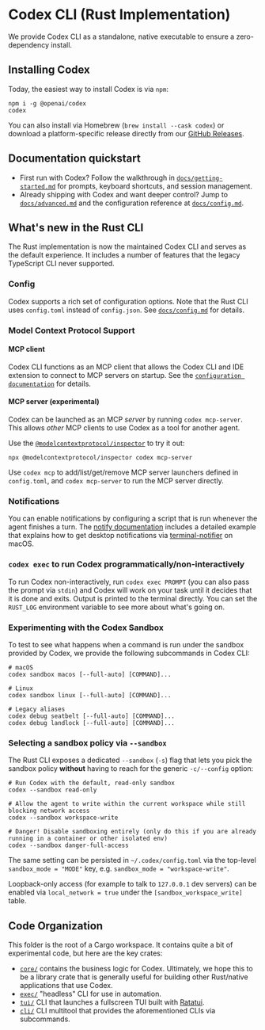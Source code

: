 # Codex CLI (Rust Implementation)

We provide Codex CLI as a standalone, native executable to ensure a zero-dependency install.

## Installing Codex

Today, the easiest way to install Codex is via `npm`:

```shell
npm i -g @openai/codex
codex
```

You can also install via Homebrew (`brew install --cask codex`) or download a platform-specific release directly from our [GitHub Releases](https://github.com/openai/codex/releases).

## Documentation quickstart

- First run with Codex? Follow the walkthrough in [`docs/getting-started.md`](../docs/getting-started.md) for prompts, keyboard shortcuts, and session management.
- Already shipping with Codex and want deeper control? Jump to [`docs/advanced.md`](../docs/advanced.md) and the configuration reference at [`docs/config.md`](../docs/config.md).

## What's new in the Rust CLI

The Rust implementation is now the maintained Codex CLI and serves as the default experience. It includes a number of features that the legacy TypeScript CLI never supported.

### Config

Codex supports a rich set of configuration options. Note that the Rust CLI uses `config.toml` instead of `config.json`. See [`docs/config.md`](../docs/config.md) for details.

### Model Context Protocol Support

#### MCP client

Codex CLI functions as an MCP client that allows the Codex CLI and IDE extension to connect to MCP servers on startup. See the [`configuration documentation`](../docs/config.md#mcp_servers) for details.

#### MCP server (experimental)

Codex can be launched as an MCP _server_ by running `codex mcp-server`. This allows _other_ MCP clients to use Codex as a tool for another agent.

Use the [`@modelcontextprotocol/inspector`](https://github.com/modelcontextprotocol/inspector) to try it out:

```shell
npx @modelcontextprotocol/inspector codex mcp-server
```

Use `codex mcp` to add/list/get/remove MCP server launchers defined in `config.toml`, and `codex mcp-server` to run the MCP server directly.

### Notifications

You can enable notifications by configuring a script that is run whenever the agent finishes a turn. The [notify documentation](../docs/config.md#notify) includes a detailed example that explains how to get desktop notifications via [terminal-notifier](https://github.com/julienXX/terminal-notifier) on macOS.

### `codex exec` to run Codex programmatically/non-interactively

To run Codex non-interactively, run `codex exec PROMPT` (you can also pass the prompt via `stdin`) and Codex will work on your task until it decides that it is done and exits. Output is printed to the terminal directly. You can set the `RUST_LOG` environment variable to see more about what's going on.

### Experimenting with the Codex Sandbox

To test to see what happens when a command is run under the sandbox provided by Codex, we provide the following subcommands in Codex CLI:

```
# macOS
codex sandbox macos [--full-auto] [COMMAND]...

# Linux
codex sandbox linux [--full-auto] [COMMAND]...

# Legacy aliases
codex debug seatbelt [--full-auto] [COMMAND]...
codex debug landlock [--full-auto] [COMMAND]...
```

### Selecting a sandbox policy via `--sandbox`

The Rust CLI exposes a dedicated `--sandbox` (`-s`) flag that lets you pick the sandbox policy **without** having to reach for the generic `-c/--config` option:

```shell
# Run Codex with the default, read-only sandbox
codex --sandbox read-only

# Allow the agent to write within the current workspace while still blocking network access
codex --sandbox workspace-write

# Danger! Disable sandboxing entirely (only do this if you are already running in a container or other isolated env)
codex --sandbox danger-full-access
```

The same setting can be persisted in `~/.codex/config.toml` via the top-level `sandbox_mode = "MODE"` key, e.g. `sandbox_mode = "workspace-write"`.

Loopback-only access (for example to talk to `127.0.0.1` dev servers) can be enabled via `local_network = true` under the `[sandbox_workspace_write]` table.

## Code Organization

This folder is the root of a Cargo workspace. It contains quite a bit of experimental code, but here are the key crates:

- [`core/`](./core) contains the business logic for Codex. Ultimately, we hope this to be a library crate that is generally useful for building other Rust/native applications that use Codex.
- [`exec/`](./exec) "headless" CLI for use in automation.
- [`tui/`](./tui) CLI that launches a fullscreen TUI built with [Ratatui](https://ratatui.rs/).
- [`cli/`](./cli) CLI multitool that provides the aforementioned CLIs via subcommands.
